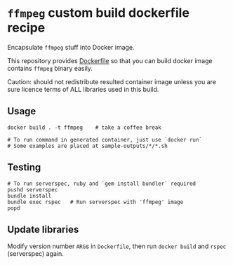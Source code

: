 # `ffmpeg` custom build dockerfile recipe

Encapsulate `ffmpeg` stuff into Docker image.

This repository provides [Dockerfile](./Dockerfile) so that you can build docker image contains `ffmpeg` binary easily.

Caution: should not redistribute resulted container image unless you are sure licence terms of ALL libraries used in this build.

## Usage

```
docker build . -t ffmpeg    # take a coffee break

# To run command in generated container, just use `docker run`
# Some examples are placed at sample-outputs/*/*.sh
```

## Testing

```
# To run serverspec, ruby and `gem install bundler` required
pushd serverspec
bundle install
bundle exec rspec   # Run serverspec with 'ffmpeg' image
popd
```

## Update libraries

Modify version number `ARG`s in `Dockerfile`, then run `docker build` and `rspec` (serverspec) again.
